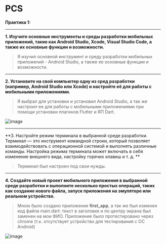 # PCS

**Практика 1:**

---

**1. Изучите основные инструменты и среды разработки мобильных приложений, такие как Android Studio, Xcode, Visual Studio Code, а также их основные функции и возможности.**

> Я изучил основной инструмент и среду разработки мобильных приложений - Android Studio, а также ее основные функции и возможности.

---

**2. Установите на свой компьютер одну из сред разработки (например, Android Studio или Xcode) и настройте её для работы с мобильными приложениями.**

> Я выбрал для установки и установил Android Studio, а так же настроил ее для работы с мобильными приложениями при помощи установки плагинов Flutter и ЯП Dart.

![image](https://github.com/user-attachments/assets/f2ff9076-d97d-4e17-a520-1b6468ec7ae6)

---

**3. Настройте режим терминала в выбранной среде разработки. Терминал — это инструмент командной строки, который позволяет взаимодействовать с операционной системой и выполнять различные команды. Настройка режима терминала может включать в себя изменение внешнего вида, настройку горячих клавиш и т. д.
**

> Терминал был настроен под свои нужды.

---

**4. Создайте новый проект мобильного приложения в выбранной среде разработки и выполните несколько простых операций, таких как создание нового файла, запуск приложения на эмуляторе или реальном устройстве.**

> Мною было создано приложение **first_app**, а так же был изменен код файла main.dart: текст в заголовке и по центру экрана был заменен на мои ФИО. Приложение было протестировано через chrome (т.к. отсутствует устройство для тестирования с ОС Android)

![image](https://github.com/user-attachments/assets/128d363b-84b7-45c1-8ce6-03daa8ee9515)


 




